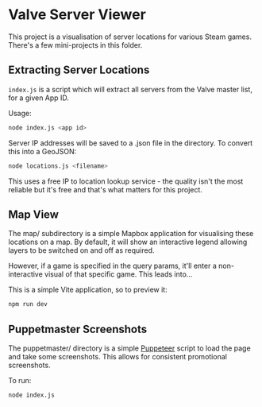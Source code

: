 # Valve Server Viewer

This project is a visualisation of server locations for various Steam games. There's a few mini-projects in this folder.

## Extracting Server Locations

`index.js` is a script which will extract all servers from the Valve master list, for a given App ID.

Usage:

```bash
node index.js <app id>
```

Server IP addresses will be saved to a .json file in the directory. To convert this into a GeoJSON:

```bash
node locations.js <filename>
```

This uses a free IP to location lookup service - the quality isn't the most reliable but it's free and that's what matters for this project.

## Map View

The map/ subdirectory is a simple Mapbox application for visualising these locations on a map. By default, it will show an interactive legend allowing layers to be switched on and off as required.

However, if a game is specified in the query params, it'll enter a non-interactive visual of that specific game. This leads into...

This is a simple Vite application, so to preview it:

```bash
npm run dev
```

## Puppetmaster Screenshots

The puppetmaster/ directory is a simple [Puppeteer](https://pptr.dev/) script to load the page and take some screenshots. This allows for consistent promotional screenshots.

To run:

```bash
node index.js
```
